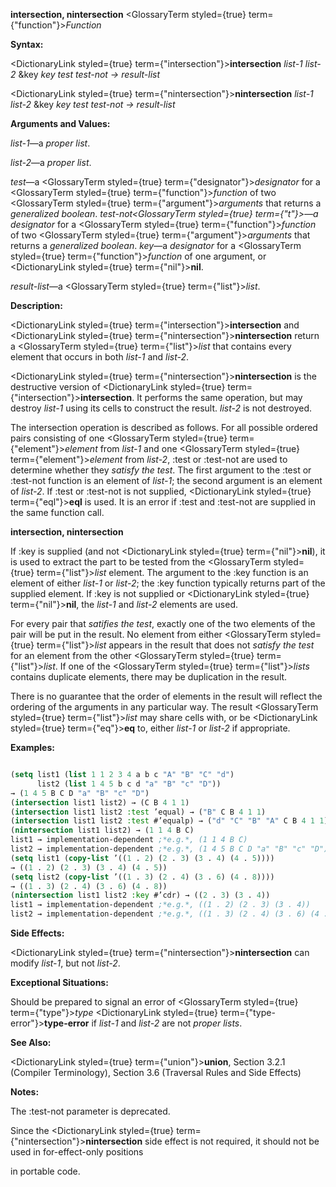 **intersection, nintersection** <GlossaryTerm styled={true} term={"function"}><i>Function</i></GlossaryTerm> 



**Syntax:** 



<DictionaryLink styled={true} term={"intersection"}><b>intersection</b></DictionaryLink> *list-1 list-2* &amp;key *key test test-not → result-list* 



<DictionaryLink styled={true} term={"nintersection"}><b>nintersection</b></DictionaryLink> *list-1 list-2* &amp;key *key test test-not → result-list* 



**Arguments and Values:** 



*list-1*—a *proper list*. 



*list-2*—a *proper list*. 



*test*—a <GlossaryTerm styled={true} term={"designator"}><i>designator</i></GlossaryTerm> for a <GlossaryTerm styled={true} term={"function"}><i>function</i></GlossaryTerm> of two <GlossaryTerm styled={true} term={"argument"}><i>arguments</i></GlossaryTerm> that returns a *generalized boolean*. *test-not<GlossaryTerm styled={true} term={"t"}><i>—a </i></GlossaryTerm>designator* for a <GlossaryTerm styled={true} term={"function"}><i>function</i></GlossaryTerm> of two <GlossaryTerm styled={true} term={"argument"}><i>arguments</i></GlossaryTerm> that returns a *generalized boolean*. *key*—a *designator* for a <GlossaryTerm styled={true} term={"function"}><i>function</i></GlossaryTerm> of one argument, or <DictionaryLink styled={true} term={"nil"}><b>nil</b></DictionaryLink>. 



*result-list*—a <GlossaryTerm styled={true} term={"list"}><i>list</i></GlossaryTerm>. 



**Description:** 



<DictionaryLink styled={true} term={"intersection"}><b>intersection</b></DictionaryLink> and <DictionaryLink styled={true} term={"nintersection"}><b>nintersection</b></DictionaryLink> return a <GlossaryTerm styled={true} term={"list"}><i>list</i></GlossaryTerm> that contains every element that occurs in both *list-1* and *list-2*. 



<DictionaryLink styled={true} term={"nintersection"}><b>nintersection</b></DictionaryLink> is the destructive version of <DictionaryLink styled={true} term={"intersection"}><b>intersection</b></DictionaryLink>. It performs the same operation, but may destroy *list-1* using its cells to construct the result. *list-2* is not destroyed. 



The intersection operation is described as follows. For all possible ordered pairs consisting of one <GlossaryTerm styled={true} term={"element"}><i>element</i></GlossaryTerm> from *list-1* and one <GlossaryTerm styled={true} term={"element"}><i>element</i></GlossaryTerm> from *list-2*, :test or :test-not are used to determine whether they *satisfy the test*. The first argument to the :test or :test-not function is an element of *list-1*; the second argument is an element of *list-2*. If :test or :test-not is not supplied, <DictionaryLink styled={true} term={"eql"}><b>eql</b></DictionaryLink> is used. It is an error if :test and :test-not are supplied in the same function call. 







 



 



**intersection, nintersection** 



If :key is supplied (and not <DictionaryLink styled={true} term={"nil"}><b>nil</b></DictionaryLink>), it is used to extract the part to be tested from the <GlossaryTerm styled={true} term={"list"}><i>list</i></GlossaryTerm> element. The argument to the :key function is an element of either *list-1* or *list-2*; the :key function typically returns part of the supplied element. If :key is not supplied or <DictionaryLink styled={true} term={"nil"}><b>nil</b></DictionaryLink>, the *list-1* and *list-2* elements are used. 



For every pair that *satifies the test*, exactly one of the two elements of the pair will be put in the result. No element from either <GlossaryTerm styled={true} term={"list"}><i>list</i></GlossaryTerm> appears in the result that does not *satisfy the test* for an element from the other <GlossaryTerm styled={true} term={"list"}><i>list</i></GlossaryTerm>. If one of the <GlossaryTerm styled={true} term={"list"}><i>lists</i></GlossaryTerm> contains duplicate elements, there may be duplication in the result. 



There is no guarantee that the order of elements in the result will reflect the ordering of the arguments in any particular way. The result <GlossaryTerm styled={true} term={"list"}><i>list</i></GlossaryTerm> may share cells with, or be <DictionaryLink styled={true} term={"eq"}><b>eq</b></DictionaryLink> to, either *list-1* or *list-2* if appropriate. 



**Examples:**
```lisp

(setq list1 (list 1 1 2 3 4 a b c "A" "B" "C" "d") 
      list2 (list 1 4 5 b c d "a" "B" "c" "D")) 
→ (1 4 5 B C D "a" "B" "c" "D") 
(intersection list1 list2) → (C B 4 1 1) 
(intersection list1 list2 :test ’equal) → ("B" C B 4 1 1) 
(intersection list1 list2 :test #’equalp) → ("d" "C" "B" "A" C B 4 1 1) 
(nintersection list1 list2) → (1 1 4 B C) 
list1 → implementation-dependent ;*e.g.*, (1 1 4 B C) 
list2 → implementation-dependent ;*e.g.*, (1 4 5 B C D "a" "B" "c" "D") 
(setq list1 (copy-list ’((1 . 2) (2 . 3) (3 . 4) (4 . 5)))) 
→ ((1 . 2) (2 . 3) (3 . 4) (4 . 5)) 
(setq list2 (copy-list ’((1 . 3) (2 . 4) (3 . 6) (4 . 8)))) 
→ ((1 . 3) (2 . 4) (3 . 6) (4 . 8)) 
(nintersection list1 list2 :key #’cdr) → ((2 . 3) (3 . 4)) 
list1 → implementation-dependent ;*e.g.*, ((1 . 2) (2 . 3) (3 . 4)) 
list2 → implementation-dependent ;*e.g.*, ((1 . 3) (2 . 4) (3 . 6) (4 . 8)) 

```
**Side Effects:** 



<DictionaryLink styled={true} term={"nintersection"}><b>nintersection</b></DictionaryLink> can modify *list-1*, but not *list-2*. 



**Exceptional Situations:** 



Should be prepared to signal an error of <GlossaryTerm styled={true} term={"type"}><i>type</i></GlossaryTerm> <DictionaryLink styled={true} term={"type-error"}><b>type-error</b></DictionaryLink> if *list-1* and *list-2* are not *proper lists*. 



**See Also:** 



<DictionaryLink styled={true} term={"union"}><b>union</b></DictionaryLink>, Section 3.2.1 (Compiler Terminology), Section 3.6 (Traversal Rules and Side Effects) 



**Notes:** 



The :test-not parameter is deprecated. 



Since the <DictionaryLink styled={true} term={"nintersection"}><b>nintersection</b></DictionaryLink> side effect is not required, it should not be used in for-effect-only positions 



 



 



in portable code. 



